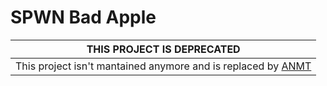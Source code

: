 # SPWN Bad Apple

| **THIS PROJECT IS DEPRECATED**
|-
| This project isn't mantained anymore and is replaced by [ANMT](https://github.com/SpeckyYT/ANMT)
